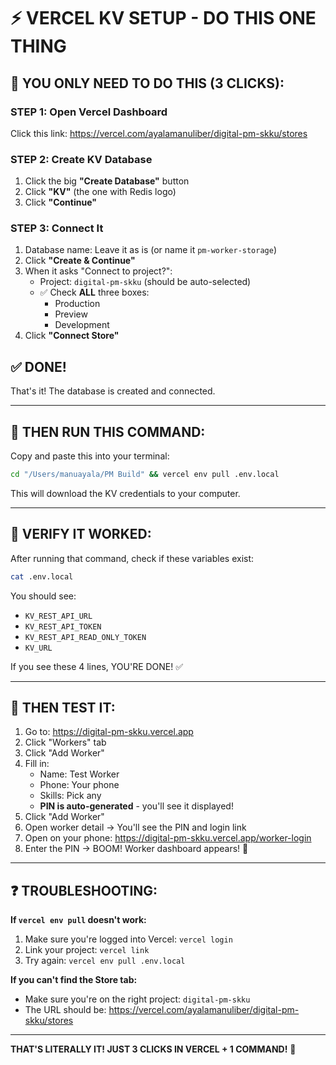 # ⚡ VERCEL KV SETUP - DO THIS ONE THING

## 🎯 YOU ONLY NEED TO DO THIS (3 CLICKS):

### **STEP 1: Open Vercel Dashboard**
Click this link: https://vercel.com/ayalamanuliber/digital-pm-skku/stores

### **STEP 2: Create KV Database**
1. Click the big **"Create Database"** button
2. Click **"KV"** (the one with Redis logo)
3. Click **"Continue"**

### **STEP 3: Connect It**
1. Database name: Leave it as is (or name it `pm-worker-storage`)
2. Click **"Create & Continue"**
3. When it asks "Connect to project?":
   - Project: `digital-pm-skku` (should be auto-selected)
   - ✅ Check **ALL** three boxes:
     - Production
     - Preview
     - Development
4. Click **"Connect Store"**

## ✅ DONE!

That's it! The database is created and connected.

---

## 🚀 THEN RUN THIS COMMAND:

Copy and paste this into your terminal:

```bash
cd "/Users/manuayala/PM Build" && vercel env pull .env.local
```

This will download the KV credentials to your computer.

---

## 🧪 VERIFY IT WORKED:

After running that command, check if these variables exist:

```bash
cat .env.local
```

You should see:
- `KV_REST_API_URL`
- `KV_REST_API_TOKEN`
- `KV_REST_API_READ_ONLY_TOKEN`
- `KV_URL`

If you see these 4 lines, YOU'RE DONE! ✅

---

## 🎉 THEN TEST IT:

1. Go to: https://digital-pm-skku.vercel.app
2. Click "Workers" tab
3. Click "Add Worker"
4. Fill in:
   - Name: Test Worker
   - Phone: Your phone
   - Skills: Pick any
   - **PIN is auto-generated** - you'll see it displayed!
5. Click "Add Worker"
6. Open worker detail → You'll see the PIN and login link
7. Open on your phone: https://digital-pm-skku.vercel.app/worker-login
8. Enter the PIN → BOOM! Worker dashboard appears! 🎉

---

## ❓ TROUBLESHOOTING:

**If `vercel env pull` doesn't work:**
1. Make sure you're logged into Vercel: `vercel login`
2. Link your project: `vercel link`
3. Try again: `vercel env pull .env.local`

**If you can't find the Store tab:**
- Make sure you're on the right project: `digital-pm-skku`
- The URL should be: https://vercel.com/ayalamanuliber/digital-pm-skku/stores

---

**THAT'S LITERALLY IT! JUST 3 CLICKS IN VERCEL + 1 COMMAND!** 🚀

